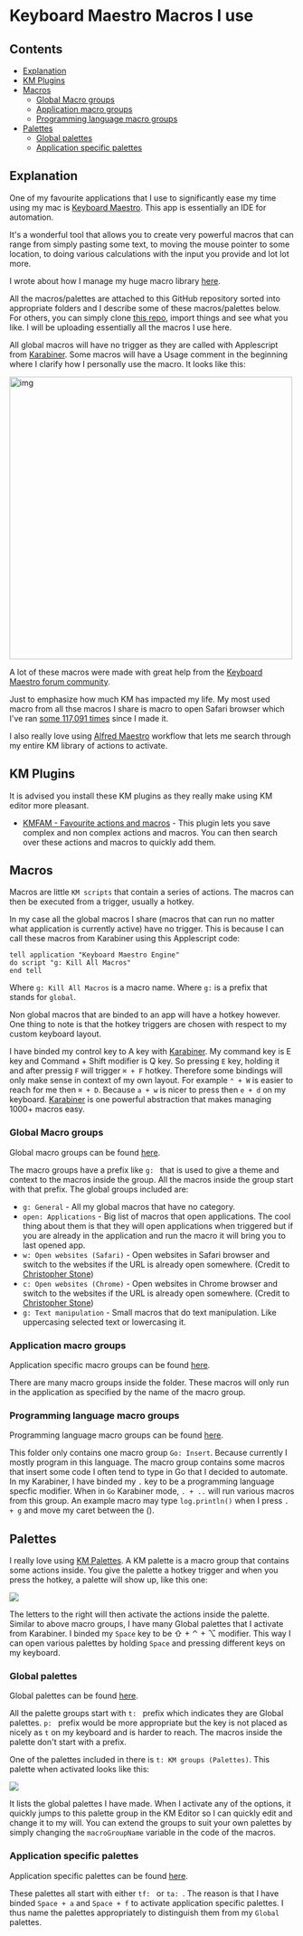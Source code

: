 # Keyboard Maestro Macros I use
## Contents
- [Explanation](#explanation)
- [KM Plugins](#km-plugins)
- [Macros](#macros)
	- [Global Macro groups](#global-macro-groups)
	- [Application macro groups](#application-macro-groups)
	- [Programming language macro groups](#programming-language-macro-groups)
- [Palettes](#palettes)
	- [Global palettes](#global-palettes)
	- [Application specific palettes](#application-specific-palettes)

## Explanation
One of my favourite applications that I use to significantly ease my time using my mac is [Keyboard Maestro](https://www.keyboardmaestro.com/main/). This app is essentially an IDE for automation.

It's a wonderful tool that allows you to create very powerful macros that can range from simply pasting some text, to moving the mouse pointer to some location, to doing various calculations with the input you provide and lot lot more.

I wrote about how I manage my huge macro library [here](https://forum.keyboardmaestro.com/t/notation-i-use-to-manage-my-macros/8907).

All the macros/palettes are attached to this GitHub repository sorted into appropriate folders and I describe some of these macros/palettes below. For others, you can simply clone [this repo](https://github.com/nikitavoloboev/my-mac-os), import things and see what you like. I will be uploading essentially all the macros I use here.

All global macros will have no trigger as they are called with Applescript from [Karabiner](https://wiki.nikitavoloboev.xyz/macOS/apps/karabiner/Karabiner.html). Some macros will have a Usage comment in the beginning where I clarify how I personally use the macro. It looks like this:

<img src="https://i.imgur.com/5U1wnqz.png" width="500" alt="img">

A lot of these macros were made with great help from the [Keyboard Maestro forum community](https://forum.keyboardmaestro.com/latest).

Just to emphasize how much KM has impacted my life. My most used macro from all thse macros I share is macro to open Safari browser which I've ran [some 117,091 times](https://i.imgur.com/09KfToP.png) since I made it.

I also really love using [Alfred Maestro](https://github.com/iansinnott/alfred-maestro) workflow that lets me search through my entire KM library of actions to activate.

## KM Plugins
It is advised you install these KM plugins as they really make using KM editor more pleasant.
- [KMFAM - Favourite actions and macros](https://forum.keyboardmaestro.com/t/macro-kmfam-favorite-actions-and-macros/4854) - This plugin lets you save complex and non complex actions and macros. You can then search over these actions and macros to quickly add them.

## Macros
Macros are little `KM scripts` that contain a series of actions. The macros can then be executed from a trigger, usually a hotkey.

In my case all the global macros I share (macros that can run no matter what application is currently active) have no trigger. This is because I can call these macros from Karabiner using this Applescript code:

```applescript
tell application "Keyboard Maestro Engine"
do script "g: Kill All Macros"
end tell
```

Where `g: Kill All Macros` is a macro name. Where `g:` is a prefix that stands for `global`.

Non global macros that are binded to an app will have a hotkey however. One thing to note is that the hotkey triggers are chosen with respect to my custom keyboard layout.

I have binded my control key to A key with [Karabiner](https://wiki.nikitavoloboev.xyz/macOS/apps/karabiner/Karabiner.html). My command key is E key and Command + Shift modifier is Q key. So pressing `E` key, holding it and after pressig `F` will trigger `⌘ + F` hotkey. Therefore some bindings will only make sense in context of my own layout. For example `⌃ + W` is easier to reach for me then `⌘ + D`. Because `a + w` is nicer to press then `e + d` on my keyboard. [Karabiner](https://wiki.nikitavoloboev.xyz/macOS/apps/karabiner/Karabiner.html) is one powerful abstraction that makes managing 1000+ macros easy.

### Global Macro groups
Global macro groups can be found [here](macros/global).

The macro groups have a prefix like `g: ` that is used to give a theme and context to the macros inside the group. All the macros inside the group start with that prefix. The global groups included are:
- `g: General` - All my global macros that have no category.
- `open: Applications` - Big list of macros that open applications. The cool thing about them is that they will open applications when triggered but if you are already in the application and run the macro it will bring you to last opened app.
- `w: Open websites (Safari)` - Open websites in Safari browser and switch to the websites if the URL is already open somewhere. (Credit to [Christopher Stone](https://github.com/ccstone))
- `c: Open websites (Chrome)` - Open websites in Chrome browser and switch to the websites if the URL is already open somewhere. (Credit to [Christopher Stone](https://github.com/ccstone))
- `g: Text manipulation` - Small macros that do text manipulation. Like uppercasing selected text or lowercasing it.

### Application macro groups
Application specific macro groups can be found [here](macros/app).

There are many macro groups inside the folder. These macros will only run in the application as specified by the name of the macro group.

### Programming language macro groups
Programming language macro groups can be found [here](macros/programming).

This folder only contains one macro group `Go: Insert`. Because currently I mostly program in this language. The macro group contains some macros that insert some code I often tend to type in Go that I decided to automate. In my Karabiner, I have binded my `.` key to be a programming language specfic modifier. When in `Go` Karabiner mode, `. + ..` will run various macros from this group. An example macro may type `log.println()` when I press `. + g` and move my caret between the ().

## Palettes
I really love using [KM Palettes](https://wiki.keyboardmaestro.com/manual/Palettes). A KM palette is a macro group that contains some actions inside. You give the palette a hotkey trigger and when you press the hotkey, a palette will show up, like this one:

![](https://i.imgur.com/b6KB2zM.png)

The letters to the right will then activate the actions inside the palette. Similar to above macro groups, I have many Global palettes that I activate from Karabiner. I binded my `Space` key to be ⇧ + ⌃ + ⌥ modifier. This way I can open various palettes by holding `Space` and pressing different keys on my keyboard.

### Global palettes
Global palettes can be found [here](palettes/global).

All the palette groups start with `t: ` prefix which indicates they are Global palettes. `p: ` prefix would be more appropriate but the key is not placed as nicely as `t` on my keyboard and is harder to reach. The macros inside the palette don't start with a prefix.

One of the palettes included in there is `t: KM groups (Palettes)`. This palette when activated looks like this:

![](https://i.imgur.com/z2TWtio.png)

It lists the global palettes I have made. When I activate any of the options, it quickly jumps to this palette group in the KM Editor so I can quickly edit and change it to my will. You can extend the groups to suit your own palettes by simply changing the `macroGroupName` variable in the code of the macros.

### Application specific palettes
Application specific palettes can be found [here](palettes/app).

These palettes all start with either `tf: ` or `ta: `. The reason is that I have binded `Space + a` and `Space + f` to activate application specific palettes. I thus name the palettes appropriately to distinguish them from my `Global` palettes.